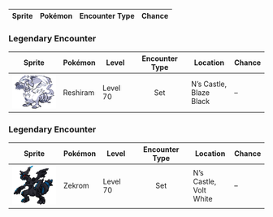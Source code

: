 | Sprite | Pokémon | Encounter Type | Chance |
| :---: | --- | :---: | --- |

### Legendary Encounter

| Sprite | Pokémon | Level | Encounter Type | Location | Chance |
| :---: | --- | --- | :---: | --- | --- |
| ![reshiram](../../assets/sprites/reshiram/front.gif) | Reshiram | Level 70 | Set | N’s Castle,<br>Blaze Black | – |

### Legendary Encounter

| Sprite | Pokémon | Level | Encounter Type | Location | Chance |
| :---: | --- | --- | :---: | --- | --- |
| ![zekrom](../../assets/sprites/zekrom/front.gif) | Zekrom | Level 70 | Set | N’s Castle,<br>Volt White | – |
